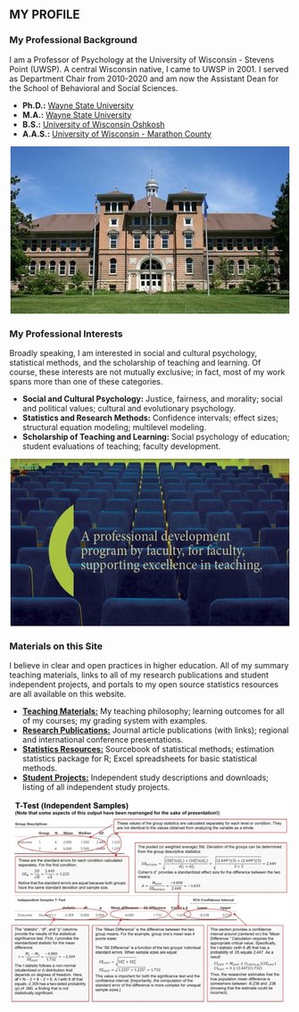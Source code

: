 ## MY PROFILE

### My Professional Background

I am a Professor of Psychology at the University of Wisconsin - Stevens Point (UWSP). A central Wisconsin native, I came to UWSP in 2001. I served as Department Chair from 2010-2020 and am now the Assistant Dean for the School of Behavioral and Social Sciences.

- **Ph.D.:** [Wayne State University](http://www.clas.wayne.edu/psychology/)
- **M.A.:** [Wayne State University](http://www.clas.wayne.edu/psychology/)
- **B.S.:** [University of Wisconsin Oshkosh](https://www.uwosh.edu/psychology)
- **A.A.S.:** [University of Wisconsin - Marathon County](https://www.uwsp.edu/wausau/Pages/default.aspx)

<p align="center" class=icon><kbd><img src="teaching/UWSP.jpg"></kbd></p>

### My Professional Interests

Broadly speaking, I am interested in social and cultural psychology, statistical methods, and the scholarship of teaching and learning. Of course, these interests are not mutually exclusive; in fact, most of my work spans more than one of these categories.

- **Social and Cultural Psychology:** Justice, fairness, and morality; social and political values; cultural and evolutionary psychology.
- **Statistics and Research Methods:** Confidence intervals; effect sizes; structural equation modeling; multilevel modeling.
- **Scholarship of Teaching and Learning:** Social psychology of education; student evaluations of teaching; faculty development.

<p align="center" class=icon><kbd><img src="research/FACETS.jpg"></kbd></p>

### Materials on this Site

I believe in clear and open practices in higher education. All of my summary teaching materials, links to all of my research publications and student independent projects, and portals to my open source statistics resources are all available on this website.

- [**Teaching Materials:**](./teaching/) My teaching philosophy; learning outcomes for all of my courses; my grading system with examples.
- [**Research Publications:**](./research/) Journal article publications (with links); regional and international conference presentations.
- [**Statistics Resources:**](./resources/) Sourcebook of statistical methods; estimation statistics package for R; Excel spreadsheets for basic statistical methods.
- [**Student Projects:**](./projects/) Independent study descriptions and downloads; listing of all independent study projects.

<p align="center" class=icon><kbd><img src="resources/AnnotatedOutput.jpg"></kbd></p>